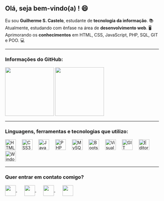 ## Olá, seja bem-vindo(a) ! 😄

Eu sou **Guilherme S. Castelo**, estudante de **tecnologia da informação**. 📚
Atualmente, estudando com ênfase na área de **desenvolvimento web**. 🖥 
Aprimorando os **conhecimentos** em HTML, CSS, JavaScript, PHP, SQL, GIT e POO. 💻

<hr>

### Informações do GitHub:
<div>
  <img height="160em" src="https://github-readme-stats.vercel.app/api/top-langs/?username=GuilhermeCastelo&layout=compact&theme=react&locale=pt-br&border_radius=5&hide_border=true">

<img height="160em" src="https://github-readme-stats.vercel.app/api?username=GuilhermeCastelo&layout=compact&theme=react&locale=pt-br&border_radius=8&hide_border=true">
</div>

<hr>

### Linguagens, ferramentas e tecnologias que utilizo:
<div>
  <img src="https://image.flaticon.com/icons/png/512/888/888859.png" width="35" heigth="35" title="HTML5">&nbsp;&nbsp;&nbsp;&nbsp;
  <img src="https://image.flaticon.com/icons/png/512/888/888847.png" width="35" heigth="35" title="CSS3">&nbsp;&nbsp;&nbsp;&nbsp;
  <img src="https://image.flaticon.com/icons/png/512/919/919828.png" width="35" heigth="35" title="JavaScript">&nbsp;&nbsp;&nbsp;&nbsp;
  <img src="https://image.flaticon.com/icons/png/512/919/919830.png" width="35" heigth="35" title="PHP">&nbsp;&nbsp;&nbsp;&nbsp;
  <img src="https://image.flaticon.com/icons/png/512/919/919836.png" width="35" heigth="35" title="MySQL">&nbsp;&nbsp;&nbsp;&nbsp;
  <img src="https://cdn.iconscout.com/icon/free/png-256/bootstrap-7-1175254.png" width="35" heigth="35" title="Bootstrap">&nbsp;&nbsp;&nbsp;&nbsp;
  <img src="https://dashboard.snapcraft.io/site_media/appmedia/2019/05/code_ozwVHSV.png" width="35" heigth="35" title="Visual Studio Code">&nbsp;&nbsp;&nbsp;&nbsp;
  <img src="https://image.flaticon.com/icons/png/512/2111/2111288.png" width="35" heigth="35" title="GIT">&nbsp;&nbsp;&nbsp;&nbsp;
  <img src="https://policorp.com.br/images/gimp-icon.png" width="35" heigth="35" title="Editor de imagens GIMP">&nbsp;&nbsp;&nbsp;&nbsp;
  <img src="https://image.flaticon.com/icons/png/512/888/888882.png" width="35" heigth="35" title="Windows">&nbsp;&nbsp;&nbsp;&nbsp;
</div>

<hr>

### Quer entrar em contato comigo?
<div>
  <a href="https://sitetestegsc.000webhostapp.com/">
    <img src="https://image.flaticon.com/icons/png/512/841/841364.png" align="center" width="35" heigth="35">
  </a>&nbsp;&nbsp;&nbsp;&nbsp;&nbsp;
  <a href="https://www.linkedin.com/in/guilherme-sena-castelo/">
    <img src="https://image.flaticon.com/icons/png/512/145/145807.png" align="center" width="35" heigth="35">
  </a>&nbsp;&nbsp;&nbsp;&nbsp;&nbsp;
  <a href="mailto:guilherme.senacastelo@gmail.com">
    <img src="https://image.flaticon.com/icons/png/512/732/732200.png" align="center" width="35" heigth="35">
  </a>&nbsp;&nbsp;&nbsp;&nbsp;&nbsp;
  <a href="https://www.instagram.com/guilherme_sena_castelo/">
    <img src="https://image.flaticon.com/icons/png/512/2111/2111463.png" align="center" width="35" heigth="35">
  </a>
</div>
